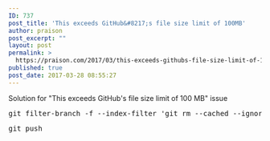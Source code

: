 ```yaml
---
ID: 737
post_title: 'This exceeds GitHub&#8217;s file size limit of 100MB'
author: praison
post_excerpt: ""
layout: post
permalink: >
  https://praison.com/2017/03/this-exceeds-githubs-file-size-limit-of-100mb/
published: true
post_date: 2017-03-28 08:55:27
---
```

Solution for "This exceeds GitHub's file size limit of 100 MB" issue
<pre>git filter-branch -f --index-filter 'git rm --cached --ignore-unmatch YOUR-FILE'</pre>
<pre>git push</pre>